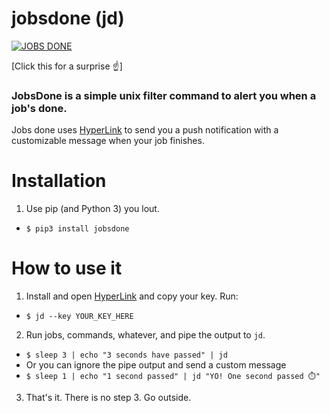 # jobsdone (jd)

[![JOBS DONE](https://img.youtube.com/vi/5r06heQ5HsI/0.jpg)](https://www.youtube.com/watch?v=5r06heQ5HsI)

[Click this for a surprise ☝️]

### JobsDone is a simple unix filter command to alert you when a job's done.

Jobs done uses [HyperLink](https://apps.apple.com/us/app/hyperlink-push-enabled-links/id1480418373) to send you a push notification with a customizable message when your job finishes.

# Installation
 1. Use pip (and Python 3) you lout.
  * ```$ pip3 install jobsdone```

# How to use it
 1. Install and open [HyperLink](https://apps.apple.com/us/app/hyperlink-push-enabled-links/id1480418373) and copy your key. Run:
  * ```$ jd --key YOUR_KEY_HERE```

 2. Run jobs, commands, whatever, and pipe the output to `jd`.
  * ```$ sleep 3 | echo "3 seconds have passed" | jd```
  * Or you can ignore the pipe output and send a custom message
  * ```$ sleep 1 | echo "1 second passed" | jd "YO! One second passed ⏱️"```

 3. That's it. There is no step 3. Go outside.

 